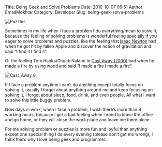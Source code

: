 Title: Being Geek and Solve Problems
Date: 2010-10-07 06:51
Author: EmadMokhtar
Category: Developer
Slug: being-geek-solve-problems

![Puzzles]({filename}/images/Puzzles_2.jpg)

Sometimes in my life when I face a problem I do everything/mean to solve
it, because the feeling of solving problems is wonderful feeling
specially if you eager to solve problems and puzzles, like the feeling
that [Isaac Newton](http://en.wikipedia.org/wiki/Isaac_Newton) had when
he got hit by fallen Apple and discover the notion of gravitation and
said “I find it I find it”.

Or the feeling Tom Hanks/Chuck Noland in [Cast Away
(2000)](http://www.imdb.com/title/tt0162222/) had when he made a fire by
using wood and said “I made a fire I made a fire”.

![Cast\_Away\_8]({filename}/images/Cast_Away_8_2.jpg)

If I face a problem anytime I can’t do anything except totally focus on
solving it, usually I forget about anything around me and keep focusing
on solving it, I forget about sleep, food, drink, and even people, All
what I want to solve this little buggy problem.

Now days in work, when I face a problem, I wish there’s more than 8
working hours, because I get a bad feeling when I need to leave the
office and go home, or they will close the work place and leave me there
alone.

For me solving problem or puzzles is more fun and joyful than anything
except one special thing I do every evening (please don’t get me wrong),
I think this’s why I love being geek and programmer.
